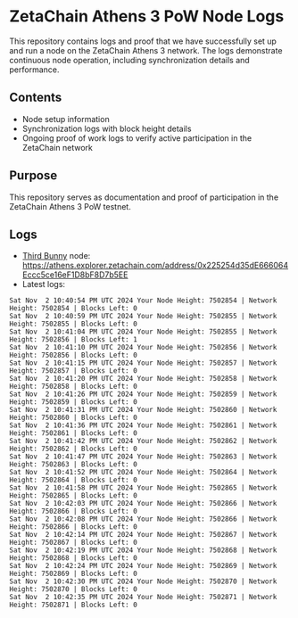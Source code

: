# ZetaChain Athens 3 PoW Node Logs
This repository contains logs and proof that we have successfully set up and run a node on the ZetaChain Athens 3 network. The logs demonstrate continuous node operation, including synchronization details and performance.

## Contents
- Node setup information
- Synchronization logs with block height details
- Ongoing proof of work logs to verify active participation in the ZetaChain network

## Purpose
This repository serves as documentation and proof of participation in the ZetaChain Athens 3 PoW testnet.

## Logs

- [Third Bunny](https://thirdbunny.xyz/) node: https://athens.explorer.zetachain.com/address/0x225254d35dE666064Eccc5ce16eF1D8bF8D7b5EE
- Latest logs:
```
Sat Nov  2 10:40:54 PM UTC 2024 Your Node Height: 7502854 | Network Height: 7502854 | Blocks Left: 0
Sat Nov  2 10:40:59 PM UTC 2024 Your Node Height: 7502855 | Network Height: 7502855 | Blocks Left: 0
Sat Nov  2 10:41:04 PM UTC 2024 Your Node Height: 7502855 | Network Height: 7502856 | Blocks Left: 1
Sat Nov  2 10:41:10 PM UTC 2024 Your Node Height: 7502856 | Network Height: 7502856 | Blocks Left: 0
Sat Nov  2 10:41:15 PM UTC 2024 Your Node Height: 7502857 | Network Height: 7502857 | Blocks Left: 0
Sat Nov  2 10:41:20 PM UTC 2024 Your Node Height: 7502858 | Network Height: 7502858 | Blocks Left: 0
Sat Nov  2 10:41:26 PM UTC 2024 Your Node Height: 7502859 | Network Height: 7502859 | Blocks Left: 0
Sat Nov  2 10:41:31 PM UTC 2024 Your Node Height: 7502860 | Network Height: 7502860 | Blocks Left: 0
Sat Nov  2 10:41:36 PM UTC 2024 Your Node Height: 7502861 | Network Height: 7502861 | Blocks Left: 0
Sat Nov  2 10:41:42 PM UTC 2024 Your Node Height: 7502862 | Network Height: 7502862 | Blocks Left: 0
Sat Nov  2 10:41:47 PM UTC 2024 Your Node Height: 7502863 | Network Height: 7502863 | Blocks Left: 0
Sat Nov  2 10:41:52 PM UTC 2024 Your Node Height: 7502864 | Network Height: 7502864 | Blocks Left: 0
Sat Nov  2 10:41:58 PM UTC 2024 Your Node Height: 7502865 | Network Height: 7502865 | Blocks Left: 0
Sat Nov  2 10:42:03 PM UTC 2024 Your Node Height: 7502866 | Network Height: 7502866 | Blocks Left: 0
Sat Nov  2 10:42:08 PM UTC 2024 Your Node Height: 7502866 | Network Height: 7502866 | Blocks Left: 0
Sat Nov  2 10:42:14 PM UTC 2024 Your Node Height: 7502867 | Network Height: 7502867 | Blocks Left: 0
Sat Nov  2 10:42:19 PM UTC 2024 Your Node Height: 7502868 | Network Height: 7502868 | Blocks Left: 0
Sat Nov  2 10:42:24 PM UTC 2024 Your Node Height: 7502869 | Network Height: 7502869 | Blocks Left: 0
Sat Nov  2 10:42:30 PM UTC 2024 Your Node Height: 7502870 | Network Height: 7502870 | Blocks Left: 0
Sat Nov  2 10:42:35 PM UTC 2024 Your Node Height: 7502871 | Network Height: 7502871 | Blocks Left: 0
```
